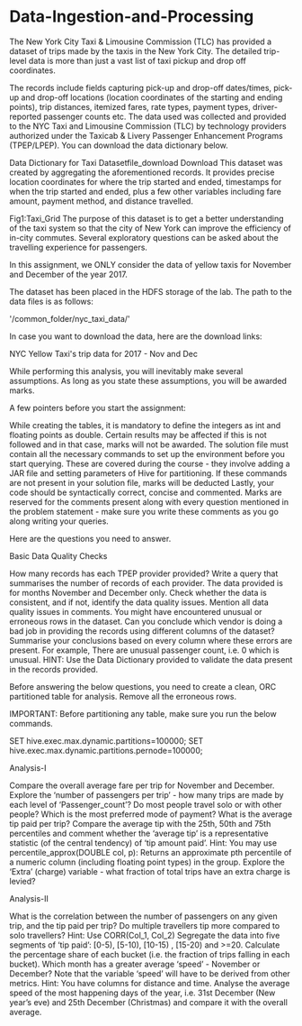 # Data-Ingestion-and-Processing
The New York City Taxi & Limousine Commission (TLC) has provided a dataset of trips made by the taxis in the New York City. The detailed trip-level data is more than just a vast list of taxi pickup and drop off coordinates.  

 

The records include fields capturing pick-up and drop-off dates/times, pick-up and drop-off locations (location coordinates of the starting and ending points), trip distances, itemized fares, rate types, payment types, driver-reported passenger counts etc. The data used was collected and provided to the NYC Taxi and Limousine Commission (TLC) by technology providers authorized under the Taxicab & Livery Passenger Enhancement Programs (TPEP/LPEP). You can download the data dictionary below.

Data Dictionary for Taxi Datasetfile_download	Download
This dataset was created by aggregating the aforementioned records. It provides precise location coordinates for where the trip started and ended, timestamps for when the trip started and ended, plus a few other variables including fare amount, payment method, and distance travelled.


Fig1:Taxi_Grid
The purpose of this dataset is to get a better understanding of the taxi system so that the city of New York can improve the efficiency of in-city commutes. Several exploratory questions can be asked about the travelling experience for passengers.

 

In this assignment, we ONLY consider the data of yellow taxis for November and December of the year 2017.

 

The dataset has been placed in the HDFS storage of the lab. The path to the data files is as follows:

'/common_folder/nyc_taxi_data/'

In case you want to download the data, here are the download links:

NYC Yellow Taxi's trip data for 2017 - Nov and Dec

 

While performing this analysis, you will inevitably make several assumptions. As long as you state these assumptions, you will be awarded marks.

 

A few pointers before you start the assignment:

While creating the tables, it is mandatory to define the integers as int and floating points as double. Certain results may be affected if this is not followed and in that case, marks will not be awarded.
The solution file must contain all the necessary commands to set up the environment before you start querying. These are covered during the course - they involve adding a JAR file and setting parameters of Hive for partitioning. If these commands are not present in your solution file, marks will be deducted
Lastly, your code should be syntactically correct, concise and commented. Marks are reserved for the comments present along with every question mentioned in the problem statement - make sure you write these comments as you go along writing your queries.
 

Here are the questions you need to answer.

 

Basic Data Quality Checks

How many records has each TPEP provider provided? Write a query that summarises the number of records of each provider.
The data provided is for months November and December only. Check whether the data is consistent, and if not, identify the data quality issues. Mention all data quality issues in comments.
You might have encountered unusual or erroneous rows in the dataset. Can you conclude which vendor is doing a bad job in providing the records using different columns of the dataset? Summarise your conclusions based on every column where these errors are present. For example,  There are unusual passenger count, i.e. 0 which is unusual.
HINT: Use the Data Dictionary provided to validate the data present in the records provided.

 

Before answering the below questions, you need to create a clean, ORC partitioned table for analysis. Remove all the erroneous rows.

 

IMPORTANT: Before partitioning any table, make sure you run the below commands.

 

SET hive.exec.max.dynamic.partitions=100000;
SET hive.exec.max.dynamic.partitions.pernode=100000;

 

 

Analysis-I

Compare the overall average fare per trip for November and December.
Explore the ‘number of passengers per trip’ - how many trips are made by each level of ‘Passenger_count’? Do most people travel solo or with other people?
Which is the most preferred mode of payment?
What is the average tip paid per trip? Compare the average tip with the 25th, 50th and 75th percentiles and comment whether the ‘average tip’ is a representative statistic (of the central tendency) of ‘tip amount paid’. Hint: You may use percentile_approx(DOUBLE col, p): Returns an approximate pth percentile of a numeric column (including floating point types) in the group.
Explore the ‘Extra’ (charge) variable - what fraction of total trips have an extra charge is levied?

Analysis-II

What is the correlation between the number of passengers on any given trip, and the tip paid per trip? Do multiple travellers tip more compared to solo travellers? Hint: Use CORR(Col_1, Col_2)
Segregate the data into five segments of ‘tip paid’: [0-5), [5-10), [10-15) , [15-20) and >=20. Calculate the percentage share of each bucket (i.e. the fraction of trips falling in each bucket).
Which month has a greater average ‘speed’ - November or December? Note that the variable ‘speed’ will have to be derived from other metrics. Hint: You have columns for distance and time.
Analyse the average speed of the most happening days of the year, i.e. 31st December (New year’s eve) and 25th December (Christmas) and compare it with the overall average. 
